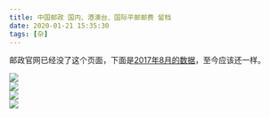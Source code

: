 ```yaml
---
title: 中国邮政 国内、港澳台、国际平邮邮费 留档
date: 2020-01-21 15:35:30
tags: [杂]
---
```

邮政官网已经没了这个页面，下面是[2017年8月的数据](https://web.archive.org/web/20170916045957/http://zf.11185.cn/index.do;jsessionid=KJYWJ2vT8LfZCLpQmPTpq1hwwtwhhVgcX7TyQNtdhlHptQ62TKJv!-557901819)，至今应该还一样。

![](https://s2.ax1x.com/2020/01/21/1FziTK.jpg)  
![](https://s2.ax1x.com/2020/01/21/1FznOI.jpg)   
![](https://s2.ax1x.com/2020/01/21/1FzQTf.png)   
![](https://s2.ax1x.com/2020/01/21/1Fzd00.png)  
